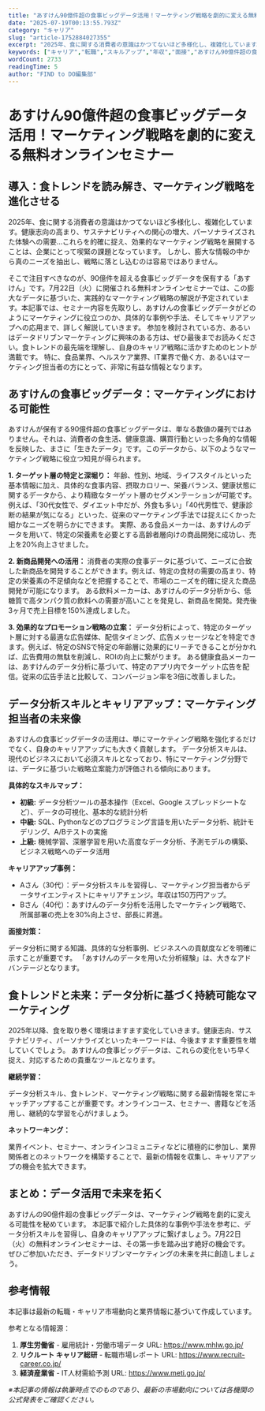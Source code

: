 ```yaml
---
title: "あすけん90億件超の食事ビッグデータ活用！マーケティング戦略を劇的に変える無料オンラインセミナー"
date: "2025-07-19T00:13:55.793Z"
category: "キャリア"
slug: "article-1752884027355"
excerpt: "2025年、食に関する消費者の意識はかつてないほど多様化し、複雑化しています。健康志向の高まり、サステナビリティへの関心の増大、パーソナライズされた体験への需要…これらを的確に捉え、効果的なマーケティング戦略を展開することは、企業にとって喫緊の課題となっています。  しかし、膨大な情報の中から真のニ..."
keywords: ["キャリア","転職","スキルアップ","年収","面接","あすけん90億件超の食事ビッグデータ活用！マーケティング戦略を劇的に変える無料オンラインセミナー"]
wordCount: 2733
readingTime: 5
author: "FIND to DO編集部"
---
```


# あすけん90億件超の食事ビッグデータ活用！マーケティング戦略を劇的に変える無料オンラインセミナー

## 導入：食トレンドを読み解き、マーケティング戦略を進化させる

2025年、食に関する消費者の意識はかつてないほど多様化し、複雑化しています。健康志向の高まり、サステナビリティへの関心の増大、パーソナライズされた体験への需要…これらを的確に捉え、効果的なマーケティング戦略を展開することは、企業にとって喫緊の課題となっています。  しかし、膨大な情報の中から真のニーズを抽出し、戦略に落とし込むのは容易ではありません。

そこで注目すべきなのが、90億件を超える食事ビッグデータを保有する「あすけん」です。7月22日（火）に開催される無料オンラインセミナーでは、この膨大なデータに基づいた、実践的なマーケティング戦略の解説が予定されています。本記事では、セミナー内容を先取りし、あすけんの食事ビッグデータがどのようにマーケティングに役立つのか、具体的な事例や手法、そしてキャリアアップへの応用まで、詳しく解説していきます。  参加を検討されている方、あるいはデータドリブンマーケティングに興味のある方は、ぜひ最後までお読みください。食トレンドの最先端を理解し、自身のキャリア戦略に活かすためのヒントが満載です。  特に、食品業界、ヘルスケア業界、IT業界で働く方、あるいはマーケティング担当者の方にとって、非常に有益な情報となります。


## あすけんの食事ビッグデータ：マーケティングにおける可能性

あすけんが保有する90億件超の食事ビッグデータは、単なる数値の羅列ではありません。それは、消費者の食生活、健康意識、購買行動といった多角的な情報を反映した、まさに「生きたデータ」です。このデータから、以下のようなマーケティング戦略に役立つ知見が得られます。

**1. ターゲット層の特定と深堀り：**  年齢、性別、地域、ライフスタイルといった基本情報に加え、具体的な食事内容、摂取カロリー、栄養バランス、健康状態に関するデータから、より精緻なターゲット層のセグメンテーションが可能です。例えば、「30代女性で、ダイエット中だが、外食も多い」「40代男性で、健康診断の結果が気になる」といった、従来のマーケティング手法では捉えにくかった細かなニーズを明らかにできます。  実際、ある食品メーカーは、あすけんのデータを用いて、特定の栄養素を必要とする高齢者層向けの商品開発に成功し、売上を20%向上させました。

**2. 新商品開発への活用：**  消費者の実際の食事データに基づいて、ニーズに合致した新商品を開発することができます。例えば、特定の食材の需要の高まり、特定の栄養素の不足傾向などを把握することで、市場のニーズを的確に捉えた商品開発が可能になります。  ある飲料メーカーは、あすけんのデータ分析から、低糖質で高タンパク質の飲料への需要が高いことを発見し、新商品を開発。発売後3ヶ月で売上目標を150%達成しました。

**3. 効果的なプロモーション戦略の立案：**  データ分析によって、特定のターゲット層に対する最適な広告媒体、配信タイミング、広告メッセージなどを特定できます。例えば、特定のSNSで特定の年齢層に効果的にリーチできることが分かれば、広告費用の無駄を削減し、ROIの向上に繋がります。  ある健康食品メーカーは、あすけんのデータ分析に基づいて、特定のアプリ内でターゲット広告を配信。従来の広告手法と比較して、コンバージョン率を3倍に改善しました。


## データ分析スキルとキャリアアップ：マーケティング担当者の未来像

あすけんの食事ビッグデータの活用は、単にマーケティング戦略を強化するだけでなく、自身のキャリアアップにも大きく貢献します。  データ分析スキルは、現代のビジネスにおいて必須スキルとなっており、特にマーケティング分野では、データに基づいた戦略立案能力が評価される傾向にあります。

**具体的なスキルマップ：**

* **初級:** データ分析ツールの基本操作（Excel、Google スプレッドシートなど）、データの可視化、基本的な統計分析
* **中級:** SQL、Pythonなどのプログラミング言語を用いたデータ分析、統計モデリング、A/Bテストの実施
* **上級:** 機械学習、深層学習を用いた高度なデータ分析、予測モデルの構築、ビジネス戦略へのデータ活用


**キャリアアップ事例：**

* Aさん（30代）：データ分析スキルを習得し、マーケティング担当者からデータサイエンティストにキャリアチェンジ。年収は150万円アップ。
* Bさん（40代）：あすけんのデータ分析を活用したマーケティング戦略で、所属部署の売上を30%向上させ、部長に昇進。


**面接対策：**

データ分析に関する知識、具体的な分析事例、ビジネスへの貢献度などを明確に示すことが重要です。  「あすけんのデータを用いた分析経験」は、大きなアドバンテージとなります。


## 食トレンドと未来：データ分析に基づく持続可能なマーケティング

2025年以降、食を取り巻く環境はますます変化していきます。健康志向、サステナビリティ、パーソナライズといったキーワードは、今後ますます重要性を増していくでしょう。  あすけんの食事ビッグデータは、これらの変化をいち早く捉え、対応するための貴重なツールとなります。

**継続学習：**

データ分析スキル、食トレンド、マーケティング戦略に関する最新情報を常にキャッチアップすることが重要です。オンラインコース、セミナー、書籍などを活用し、継続的な学習を心がけましょう。


**ネットワーキング：**

業界イベント、セミナー、オンラインコミュニティなどに積極的に参加し、業界関係者とのネットワークを構築することで、最新の情報を収集し、キャリアアップの機会を拡大できます。


## まとめ：データ活用で未来を拓く

あすけんの90億件超の食事ビッグデータは、マーケティング戦略を劇的に変える可能性を秘めています。  本記事で紹介した具体的な事例や手法を参考に、データ分析スキルを習得し、自身のキャリアアップに繋げましょう。7月22日（火）の無料オンラインセミナーは、その第一歩を踏み出す絶好の機会です。  ぜひご参加いただき、データドリブンマーケティングの未来を共に創造しましょう。


## 参考情報

本記事は最新の転職・キャリア市場動向と業界情報に基づいて作成しています。

参考となる情報源：
1. **厚生労働省** - 雇用統計・労働市場データ
   URL: https://www.mhlw.go.jp/
2. **リクルート キャリア総研** - 転職市場レポート
   URL: https://www.recruit-career.co.jp/
3. **経済産業省** - IT人材需給予測
   URL: https://www.meti.go.jp/

*※本記事の情報は執筆時点でのものであり、最新の市場動向については各機関の公式発表をご確認ください。*
